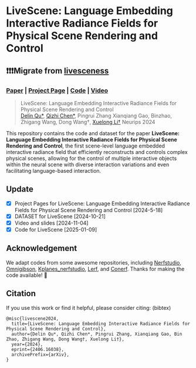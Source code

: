 # LiveScene: Language Embedding Interactive Radiance Fields for Physical Scene Rendering and Control

## ❗️❗️❗️Migrate from [livesceness](https://github.com/livesceness/livescenes.github.io)

### [Paper](https://arxiv.org/abs/2406.16038) | [Project Page](https://livescenes.github.io) | [Code](https://github.com/Tavish9/livescene) | [Video](https://youtu.be/4gqUoCFK_0Q?si=fPY1HHYtUU6D6lkf)

> LiveScene: Language Embedding Interactive Radiance Fields for Physical Scene Rendering and Control <br />
> [Delin Qu*](https://delinqu.github.io), [Qizhi Chen*](https://github.com/Tavish9), Pingrui Zhang Xianqiang Gao, Binzhao, Zhigang Wang, Dong Wang†, [Xuelong Li†](https://scholar.google.com/citations?user=ahUibskAAAAJ)
> Neurips 2024

<!-- <p align="center">
  <a href="">
    <img src="./media/xx.gif" alt="Logo" width="80%">
  </a>
</p> -->

This repository contains the code and dataset for the paper **LiveScene: Language Embedding Interactive Radiance Fields for Physical Scene Rendering and Control**, the first scene-level language embedded interactive radiance field that efficiently reconstructs and controls complex physical scenes, allowing for the control of multiple interactive objects within the neural scene with diverse interaction variations and even facilitating language-based interaction.

## Update
- [x] Project Pages for LiveScene: Language Embedding Interactive Radiance Fields for Physical Scene Rendering and Control [2024-5-18]
- [x] DATASET for LiveScene [2024-10-21]
- [x] Video and slides [2024-11-04]
- [x] Code for LiveScene [2025-01-09]

## Acknowledgement

We adapt codes from some awesome repositories, including [Nerfstudio](https://github.com/nerfstudio-project/nerfstudio), [Omnigibson](https://behavior.stanford.edu/omnigibson/getting_started/installation.html), [Kplanes_nerfstudio](https://github.com/Giodiro/kplanes_nerfstudio), [Lerf](https://github.com/kerrj/lerf/), and [Conerf](https://github.com/kacperkan/conerf). Thanks for making the code available! 🤗

## Citation

If you use this work or find it helpful, please consider citing: (bibtex)
```
@misc{livescene2024,
  title={LiveScene: Language Embedding Interactive Radiance Fields for Physical Scene Rendering and Control}, 
  author={Delin Qu*, Qizhi Chen*, Pingrui Zhang, Xianqiang Gao, Bin Zhao, Zhigang Wang, Dong Wang†, Xuelong Li†},
  year={2024},
  eprint={2406.16038},
  archivePrefix={arXiv},
}
```
